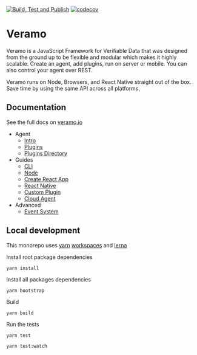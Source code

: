 [![Build, Test and Publish](https://github.com/uport-project/veramo/workflows/Build,%20Test%20and%20Publish/badge.svg?branch=next)](https://github.com/uport-project/veramo/actions?query=workflow%3A%22Build%2C+Test+and+Publish%22)
[![codecov](https://codecov.io/gh/uport-project/veramo/branch/next/graph/badge.svg)](https://codecov.io/gh/uport-project/veramo)

# Veramo
Veramo is a JavaScript Framework for Verifiable Data that was designed from the ground up to be flexible and modular which makes it highly scalable. Create an agent, add plugins, run on server or mobile. You can also control your agent over REST.

Veramo runs on Node, Browsers, and React Native straight out of the box. Save time by using the same API across all platforms.

## Documentation

See the full docs on [veramo.io](https://veramo.io)

- Agent
    - [Intro](https://veramo.io/docs/veramo_agent/introduction)
    - [Plugins](https://veramo.io/docs/veramo_agent/plugins)
    - [Plugins Directory](https://veramo.io/docs/veramo_agent/plugins_list)
- Guides
    - [CLI](https://veramo.io/docs/guides/cli)
    - [Node](https://veramo.io/docs/guides/nodejs)
    - [Create React App](https://veramo.io/docs/guides/browser)
    - [React Native](https://veramo.io/docs/guides/react_native)
    - [Custom Plugin](https://veramo.io/docs/guides/create_plugin)
    - [Cloud Agent](https://veramo.io/docs/guides/cloud_agent)
- Advanced
    - [Event System](https://veramo.io/docs/advanced/event_system)


## Local development

This monorepo uses [yarn](https://yarnpkg.com/) [workspaces](https://classic.yarnpkg.com/en/docs/workspaces/) and [lerna](https://lerna.js.org/)

Install root package dependencies

```
yarn install
```

Install all packages dependencies

```
yarn bootstrap
```

Build

```
yarn build
```

Run the tests

```
yarn test
```

```
yarn test:watch
```
